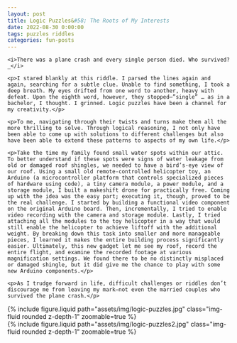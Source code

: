 ```yaml
---
layout: post
title: Logic Puzzles&#58; The Roots of My Interests
date: 2022-08-30 0:00:00
tags: puzzles riddles
categories: fun-posts
---
```


<div>

    <i>There was a plane crash and every single person died. Who survived?_</i>

    <p>I stared blankly at this riddle. I parsed the lines again and again, searching for a subtle clue. Unable to find something, I took a deep breath. My eyes drifted from one word to another, heavy with defeat. Upon the eighth word, however, they stopped—”single” … as in a bachelor, I thought. I grinned. Logic puzzles have been a channel for my creativity.</p>

    <p>To me, navigating through their twists and turns make them all the more thrilling to solve. Through logical reasoning, I not only have been able to come up with solutions to different challenges but also have been able to extend these patterns to aspects of my own life.</p>

    <p>Take the time my family found small water spots within our attic. To better understand if these spots were signs of water leakage from old or damaged roof shingles, we needed to have a bird’s-eye view of our roof. Using a small old remote-controlled helicopter toy, an Arduino (a microcontroller platform that controls specialized pieces of hardware using code), a tiny camera module, a power module, and a storage module, I built a makeshift drone for practically free. Coming up with the idea was the easy part; executing it, though, proved to be the real challenge. I started by building a functional video component on the original Arduino board. Then, incrementally, I tried to enable video recording with the camera and storage module. Lastly, I tried attaching all the modules to the toy helicopter in a way that would still enable the helicopter to achieve liftoff with the additional weight. By breaking down this task into smaller and more manageable pieces, I learned it makes the entire building process significantly easier. Ultimately, this new gadget let me see my roof, record the entire flight, and examine the recorded footage at various magnification settings. We found there to be no distinctly misplaced or damaged shingle, but it did give me the chance to play with some new Arduino components.</p>

    <p>As I trudge forward in life, difficult challenges or riddles don’t discourage me from leaving my mark—not even the married couples who survived the plane crash.</p>

</div>

<div class="row mt-3">
    <div class="col-sm mt-3 mt-md-0">
        {% include figure.liquid path="assets/img/logic-puzzles.jpg" class="img-fluid rounded z-depth-1" zoomable=true %}
    </div>
    <div class="col-sm mt-3 mt-md-0">
        {% include figure.liquid path="assets/img/logic-puzzles2.jpg" class="img-fluid rounded z-depth-1" zoomable=true %}
    </div>
</div>
